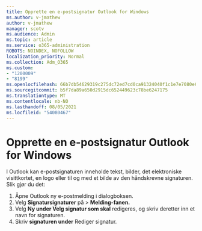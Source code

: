 ```yaml
---
title: Opprette en e-postsignatur Outlook for Windows
ms.author: v-jmathew
author: v-jmathew
manager: scotv
ms.audience: Admin
ms.topic: article
ms.service: o365-administration
ROBOTS: NOINDEX, NOFOLLOW
localization_priority: Normal
ms.collection: Adm_O365
ms.custom:
- "1200009"
- "8199"
ms.openlocfilehash: 66b7db54629319c275dc72ed7cd0ca91324040f1c1e7e7080e69c62e31a03cc2
ms.sourcegitcommit: b5f7da89a650d2915dc652449623c78be6247175
ms.translationtype: MT
ms.contentlocale: nb-NO
ms.lasthandoff: 08/05/2021
ms.locfileid: "54080467"
---
```

# <a name="create-an-email-signature-in-outlook-for-windows"></a>Opprette en e-postsignatur Outlook for Windows

I Outlook kan e-postsignaturen inneholde tekst, bilder, det elektroniske visittkortet, en logo eller til og med et bilde av den håndskrevne signaturen. Slik gjør du det:

1. Åpne Outlook ny e-postmelding i dialogboksen.
2. Velg **Signatursignaturer** på   >  **Melding-fanen.**
3. Velg **Ny under Velg signatur som skal** redigeres, og skriv deretter inn et navn for signaturen. 
4. Skriv **signaturen under** Rediger signatur.
